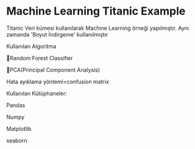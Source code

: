 # Machine Learning Titanic Example
 Titanic Veri kümesi kullanılarak Machine Learning örneği yapılmıştır. Aynı zamanda 'Boyut İndirgeme' kullanılmıştır

Kullanılan Algoritma

🔹Random Forest Classifier

🔹PCA(Principal Component Analysis)

Hata ayıklama yöntemi=confusion matrix

Kullanılan Kütüphaneler:

   Pandas

   Numpy

   Matplotlib

   seaborn

